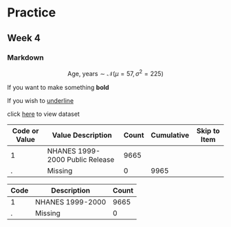 # Practice
## Week 4
### Markdown

$$\text{Age, years} \sim \mathcal{N}(\mu=57,\,\sigma^{2}=225)$$

If you want to make something **bold**

If you wish to <u>underline</u>

click [here](https://github.com/Susanna2333/hw4/blob/main/transplants.txt) to view dataset

| Code or Value     | Value Description                 | Count | Cumulative | Skip to Item |
|-------------------|-----------------------------------|-------|------------|--------------|
| 1                 | NHANES 1999-2000 Public Release   | 9665  |            |              |
| .                 | Missing                           | 0     | 9965       |              |

| Code | Description | Count |
|--|--|--|
|1| NHANES 1999-2000 | 9665 |
|.| Missing | 0 |
